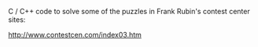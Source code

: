 C / C++ code to solve some of the puzzles in Frank Rubin's contest center sites:

http://www.contestcen.com/index03.htm

